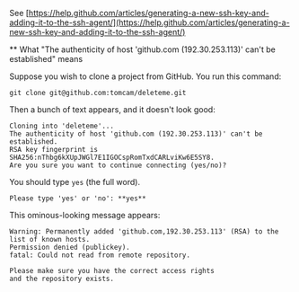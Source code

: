 

See [https://help.github.com/articles/generating-a-new-ssh-key-and-adding-it-to-the-ssh-agent/](https://help.github.com/articles/generating-a-new-ssh-key-and-adding-it-to-the-ssh-agent/)

** What "The authenticity of host 'github.com (192.30.253.113)' can't be established" means

Suppose you wish to clone a project from GitHub. You run this command:

```
git clone git@github.com:tomcam/deleteme.git
```

Then a bunch of text appears, and it doesn't look good:

```
Cloning into 'deleteme'...
The authenticity of host 'github.com (192.30.253.113)' can't be established.
RSA key fingerprint is SHA256:nThbg6kXUpJWGl7E1IGOCspRomTxdCARLviKw6E5SY8.
Are you sure you want to continue connecting (yes/no)? 
```

You should type `yes` (the full word).

```
Please type 'yes' or 'no': **yes**
```

This ominous-looking message appears:

```
Warning: Permanently added 'github.com,192.30.253.113' (RSA) to the list of known hosts.
Permission denied (publickey).
fatal: Could not read from remote repository.

Please make sure you have the correct access rights
and the repository exists.
```
